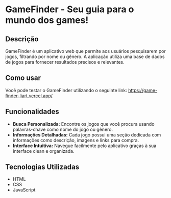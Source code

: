 # GameFinder - Seu guia para o mundo dos games!

## Descrição
GameFinder é um aplicativo web que permite aos usuários pesquisarem por jogos, filtrando por nome ou gênero. A aplicação utiliza uma base de dados de jogos para fornecer resultados precisos e relevantes.

## Como usar
Você pode testar o GameFinder utilizando o seguinte link: https://game-finder-liart.vercel.app/

## Funcionalidades

* **Busca Personalizada:** Encontre os jogos que você procura usando palavras-chave como nome do jogo ou gênero.
* **Informações Detalhadas:** Cada jogo possui uma seção dedicada com informações como descrição, imagens e links para compra.
* **Interface Intuitiva:** Navegue facilmente pelo aplicativo graças à sua interface clean e organizada.

## Tecnologias Utilizadas
* HTML
* CSS
* JavaScript
